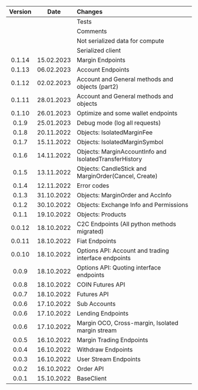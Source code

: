 
| Version |    Date    | Changes                                                |
|:-------:|:----------:|:-------------------------------------------------------|
|         |            | Tests                                                  |
|         |            | Comments                                               |
|         |            | Not serialized data for compute                        |
|         |            | Serialized client                                      |
| 0.1.14  | 15.02.2023 | Margin Endpoints                                       |
| 0.1.13  | 06.02.2023 | Account Endpoints                                      |
| 0.1.12  | 02.02.2023 | Account and General methods and objects (part2)        |
| 0.1.11  | 28.01.2023 | Account and General methods and objects                |
| 0.1.10  | 26.01.2023 | Optimize and some wallet endpoints                     |
|  0.1.9  | 25.01.2023 | Debug mode (log all requests)                          |
|  0.1.8  | 20.11.2022 | Objects: IsolatedMarginFee                             |
|  0.1.7  | 15.11.2022 | Objects: IsolatedMarginSymbol                          |
|  0.1.6  | 14.11.2022 | Objects: MarginAccountInfo and IsolatedTransferHistory |
|  0.1.5  | 13.11.2022 | Objects: CandleStick and MarginOrder(Cancel, Create)   |
|  0.1.4  | 12.11.2022 | Error codes                                            |
|  0.1.3  | 31.10.2022 | Objects: MarginOrder and AccInfo                       |
|  0.1.2  | 30.10.2022 | Objects: Exchange Info and Permissions                 |
|  0.1.1  | 19.10.2022 | Objects: Products                                      |
| 0.0.12  | 18.10.2022 | C2C Endpoints  (All python methods migrated)           |
| 0.0.11  | 18.10.2022 | Fiat Endpoints                                         |
| 0.0.10  | 18.10.2022 | Options API: Account and trading interface endpoints   |
|  0.0.9  | 18.10.2022 | Options API: Quoting interface endpoints               |
|  0.0.8  | 18.10.2022 | COIN Futures API                                       |
|  0.0.7  | 18.10.2022 | Futures API                                            |
|  0.0.6  | 17.10.2022 | Sub Accounts                                           |
|  0.0.6  | 17.10.2022 | Lending Endpoints                                      |
|  0.0.6  | 17.10.2022 | Margin OCO, Cross-margin, Isolated margin stream       |
|  0.0.5  | 16.10.2022 | Margin Trading Endpoints                               |
|  0.0.4  | 16.10.2022 | Withdraw Endpoints                                     |
|  0.0.3  | 16.10.2022 | User Stream Endpoints                                  |
|  0.0.2  | 16.10.2022 | Order API                                              |
|  0.0.1  | 15.10.2022 | BaseClient                                             |
